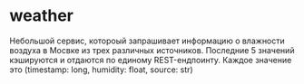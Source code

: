 # weather
Небольшой сервис, котороый запрашивает информацию о влажности воздуха в Мосвке из трех различных источников.
Последние 5 значений кэшируются и отдаются по единому REST-ендпоинту.
Каждое значение это (timestamp: long, humidity: float, source: str)
